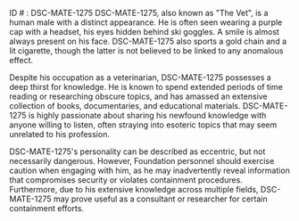 ID # : DSC-MATE-1275
DSC-MATE-1275, also known as "The Vet", is a human male with a distinct appearance. He is often seen wearing a purple cap with a headset, his eyes hidden behind ski goggles. A smile is almost always present on his face. DSC-MATE-1275 also sports a gold chain and a lit cigarette, though the latter is not believed to be linked to any anomalous effect.

Despite his occupation as a veterinarian, DSC-MATE-1275 possesses a deep thirst for knowledge. He is known to spend extended periods of time reading or researching obscure topics, and has amassed an extensive collection of books, documentaries, and educational materials. DSC-MATE-1275 is highly passionate about sharing his newfound knowledge with anyone willing to listen, often straying into esoteric topics that may seem unrelated to his profession.

DSC-MATE-1275's personality can be described as eccentric, but not necessarily dangerous. However, Foundation personnel should exercise caution when engaging with him, as he may inadvertently reveal information that compromises security or violates containment procedures. Furthermore, due to his extensive knowledge across multiple fields, DSC-MATE-1275 may prove useful as a consultant or researcher for certain containment efforts.